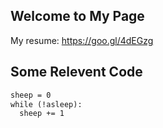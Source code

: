 ## Welcome to My Page
My resume: https://goo.gl/4dEGzg

## Some Relevent Code

```markdown
sheep = 0
while (!asleep):
  sheep += 1
```
